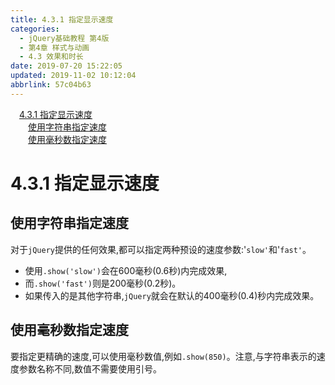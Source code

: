 ```yaml
---
title: 4.3.1 指定显示速度
categories: 
  - jQuery基础教程 第4版
  - 第4章 样式与动画
  - 4.3 效果和时长
date: 2019-07-20 15:22:05
updated: 2019-11-02 10:12:04
abbrlink: 57c04b63
---
```

<div id='my_toc'><a href="/ReadingNotes/57c04b63/#4.3.1-指定显示速度" class="header_1">4.3.1 指定显示速度</a><br><a href="/ReadingNotes/57c04b63/#使用字符串指定速度" class="header_2">使用字符串指定速度</a><br><a href="/ReadingNotes/57c04b63/#使用毫秒数指定速度" class="header_2">使用毫秒数指定速度</a><br></div>
<style>
    .header_1{
        margin-left: 1em;
    }
    .header_2{
        margin-left: 2em;
    }
    .header_3{
        margin-left: 3em;
    }
    .header_4{
        margin-left: 4em;
    }
    .header_5{
        margin-left: 5em;
    }
    .header_6{
        margin-left: 6em;
    }
</style>
<!--more-->
<script>if (navigator.platform.search('arm')==-1){document.getElementById('my_toc').style.display = 'none';}
var e,p = document.getElementsByTagName('p');while (p.length>0) {e = p[0];e.parentElement.removeChild(e);}
</script>

<!--end-->
<!--SSTStart-->
# 4.3.1 指定显示速度 #
## 使用字符串指定速度 ##
对于`jQuery`提供的任何效果,都可以指定两种预设的速度参数:'`slow'`和'`fast'`。
- 使用`.show('slow')`会在600毫秒(0.6秒)内完成效果,
- 而`.show('fast')`则是200毫秒(0.2秒)。
- 如果传入的是其他字符串,`jQuery`就会在默认的400毫秒(0.4)秒内完成效果。

## 使用毫秒数指定速度 ##
要指定更精确的速度,可以使用毫秒数值,例如`.show(850)`。注意,与字符串表示的速度参数名称不同,数值不需要使用引号。
<!--SSTStop-->

